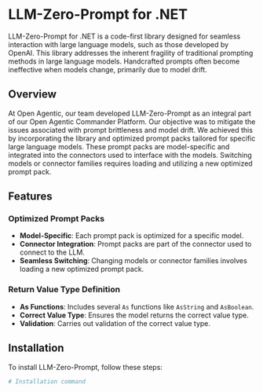 # LLM-Zero-Prompt for .NET

LLM-Zero-Prompt for .NET is a code-first library designed for seamless interaction with large language models, such as those developed by OpenAI. This library addresses the inherent fragility of traditional prompting methods in large language models. Handcrafted prompts often become ineffective when models change, primarily due to model drift.

## Overview

At Open Agentic, our team developed LLM-Zero-Prompt as an integral part of our Open Agentic Commander Platform. Our objective was to mitigate the issues associated with prompt brittleness and model drift. We achieved this by incorporating the library and optimized prompt packs tailored for specific large language models. These prompt packs are model-specific and integrated into the connectors used to interface with the models. Switching models or connector families requires loading and utilizing a new optimized prompt pack.

## Features

### Optimized Prompt Packs
- **Model-Specific**: Each prompt pack is optimized for a specific model.
- **Connector Integration**: Prompt packs are part of the connector used to connect to the LLM.
- **Seamless Switching**: Changing models or connector families involves loading a new optimized prompt pack.

### Return Value Type Definition
- **As Functions**: Includes several `As` functions like `AsString` and `AsBoolean`.
- **Correct Value Type**: Ensures the model returns the correct value type.
- **Validation**: Carries out validation of the correct value type.

## Installation

To install LLM-Zero-Prompt, follow these steps:

```sh
# Installation command
